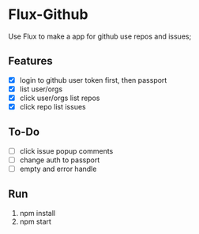 Flux-Github
===========
 Use Flux to make a app for github use repos and issues;
## Features ##
- [X] login to github user token first, then passport
- [X] list user/orgs
- [X] click user/orgs list repos
- [X] click repo list issues

## To-Do ##
- [ ] click issue popup comments
- [ ] change auth to passport
- [ ] empty and error handle

## Run ##
1. npm install
2. npm start


